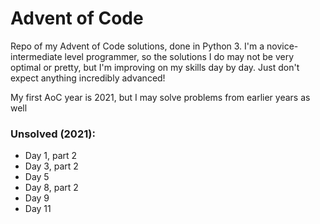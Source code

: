 # Advent of Code

Repo of my Advent of Code solutions, done in Python 3. I'm a novice-intermediate level programmer, so the solutions I do may not be very optimal or pretty, but I'm improving on my skills day by day. Just don't expect anything incredibly advanced!

My first AoC year is 2021, but I may solve problems from earlier years as well

### Unsolved (2021):

- Day 1, part 2
- Day 3, part 2
- Day 5
- Day 8, part 2
- Day 9
- Day 11
